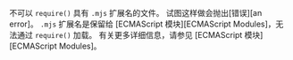 
不可以 `require()` 具有 `.mjs` 扩展名的文件。 
试图这样做会抛出[错误][an error]。 
`.mjs` 扩展名是保留给 [ECMAScript 模块][ECMAScript Modules]，无法通过 `require()` 加载。 
有关更多详细信息，请参见 [ECMAScript 模块][ECMAScript Modules]。

